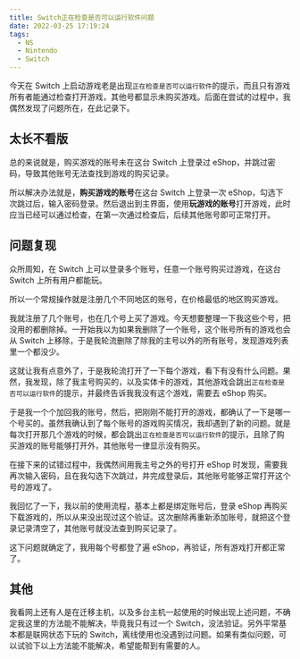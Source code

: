 ```yaml
---
title: Switch正在检查是否可以运行软件问题
date: 2022-03-25 17:19:24
tags:
  - NS
  - Nintendo
  - Switch
---
```


今天在 Switch 上启动游戏老是出现`正在检查是否可以运行软件`的提示，而且只有游戏所有者能通过检查打开游戏，其他号都显示未购买游戏。后面在尝试的过程中，我偶然发现了问题所在，在此记录下。

<!--more-->

## 太长不看版

总的来说就是，购买游戏的账号未在这台 Switch 上登录过 eShop，并跳过密码，导致其他账号无法查找到游戏的购买记录。

所以解决办法就是，**购买游戏的账号**在这台 Switch 上登录一次 eShop，勾选下次跳过后，输入密码登录。然后退出到主界面，使用**玩游戏的账号**打开游戏，此时应当已经可以通过检查，在第一次通过检查后，后续其他账号即可正常打开。

## 问题复现

众所周知，在 Switch 上可以登录多个账号，任意一个账号购买过游戏，在这台 Switch 上所有用户都能玩。

所以一个常规操作就是注册几个不同地区的账号，在价格最低的地区购买游戏。

我就注册了几个账号，也在几个号上买了游戏。今天想要整理一下我这些个号，把没用的都删除掉。一开始我以为如果我删除了一个账号，这个账号所有的游戏也会从 Switch 上移除，于是我轮流删除了除我的主号以外的所有账号，发现游戏列表里一个都没少。

这就让我有点意外了，于是我轮流打开了一下每个游戏，看下有没有什么问题。果然，我发现，除了我主号购买的，以及实体卡的游戏，其他游戏会跳出`正在检查是否可以运行软件`的提示，并最终告诉我我没有这个游戏，需要去 eShop 购买。

于是我一个个加回我的账号，然后，把刚刚不能打开的游戏，都确认了一下是哪一个号买的。虽然我确认到了每个账号的游戏购买情况，我却遇到了新的问题。就是每次打开那几个游戏的时候，都会跳出`正在检查是否可以运行软件`的提示，且除了购买游戏的账号能够打开外，其他账号一律显示没有购买。

在接下来的试错过程中，我偶然间用我主号之外的号打开 eShop 时发现，需要我再次输入密码，且在我勾选下次跳过，并完成登录后，其他账号能够正常打开这个号的游戏了。

我回忆了一下，我以前的使用流程，基本上都是绑定账号后，登录 eShop 再购买下载游戏的，所以从来没出现过这个验证。这次删除再重新添加账号，就把这个登录记录清空了，其他账号就没法查到购买记录了。

这下问题就确定了，我用每个号都登了遍 eShop，再验证，所有游戏打开都正常了。

## 其他

我看网上还有人是在迁移主机，以及多台主机一起使用的时候出现上述问题，不确定我这里的方法能不能解决，毕竟我只有过一个 Switch，没法验证。另外平常基本都是联网状态下玩的 Switch，离线使用也没遇到过问题。如果有类似问题，可以试验下以上方法能不能解决，希望能帮到有需要的人。
